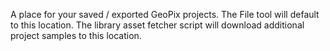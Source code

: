 A place for your saved / exported GeoPix projects.
The File tool will default to this location.
The library asset fetcher script will download additional project samples to this location.
